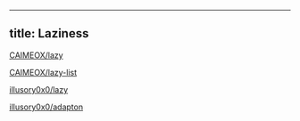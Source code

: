 
---
title: Laziness
---

[CAIMEOX/lazy](https://github.com/CAIMEOX/lazy/)

[CAIMEOX/lazy-list](https://github.com/CAIMEOX/lazy-list)

[illusory0x0/lazy](https://github.com/illusory0x0/lazy.mbt)

[illusory0x0/adapton](https://github.com/moonbit-community/adapton.mbt)